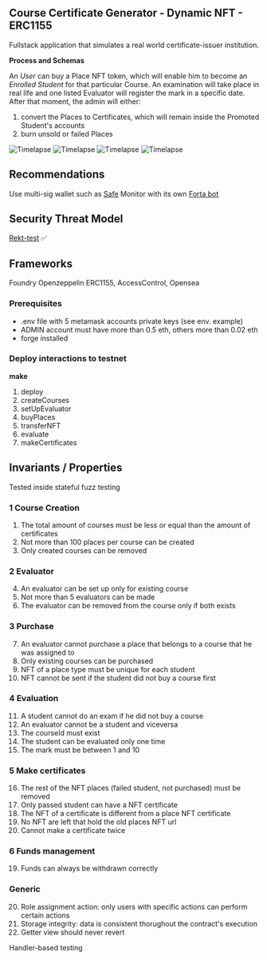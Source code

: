## Course Certificate Generator - Dynamic NFT - ERC1155

Fullstack application that simulates a real world certificate-issuer institution.

**Process and Schemas**

An _User_ can buy a Place NFT token, which will enable him to become an _Enrolled Student_ for that particular Course. An examination will take place in real life and one listed Evaluator will register the mark in a specific date.
After that moment, the admin will either:

1. convert the Places to Certificates, which will remain inside the Promoted Student's accounts
2. burn unsold or failed Places

![Timelapse](/img/general.png)
![Timelapse](/img/part_1.png)
![Timelapse](/img/part_2.png)
![Timelapse](/img/part_3.png)


## Recommendations

Use multi-sig wallet such as [Safe](https://app.safe.global/)
Monitor with its own [Forta bot]()

## Security Threat Model

[Rekt-test](https://blog.trailofbits.com/2023/08/14/can-you-pass-the-rekt-test/) ✅

## Frameworks

Foundry
Openzeppelin ERC1155, AccessControl,
Opensea

### Prerequisites

- .env file with 5 metamask accounts private keys (see env. example)
- ADMIN account must have more than 0.5 eth, others more than 0.02 eth
- forge installed

### Deploy interactions to testnet

**make**

1. deploy
2. createCourses
3. setUpEvaluator
4. buyPlaces
5. transferNFT
6. evaluate
7. makeCertificates


## Invariants / Properties
Tested inside stateful fuzz testing

### 1 Course Creation
1. The total amount of courses must be less or equal than the amount of certificates
2. Not more than 100 places per course can be created
3. Only created courses can be removed

### 2 Evaluator
4. An evaluator can be set up only for existing course
5. Not more than 5 evaluators can be made
6. The evaluator can be removed from the course only if both exists

### 3 Purchase
7. An evaluator cannot purchase a place that belongs to a course that he was assigned to
8. Only existing courses can be purchased
9. NFT of a place type must be unique for each student
10. NFT cannot be sent if the student did not buy a course first

### 4 Evaluation
11.  A student cannot do an exam if he did not buy a course
12.  An evaluator cannot be a student and viceversa
13.  The courseId must exist
14.  The student can be evaluated only one time
15.  The mark must be between 1 and 10

### 5 Make certificates
16. The rest of the NFT places (failed student, not purchased) must be removed
17. Only passed student can have a NFT certificate
18. The NFT of a certificate is different from a place NFT certificate
19. No NFT are left that hold the old places NFT url
20. Cannot make a certificate twice

### 6 Funds management
19. Funds can always be withdrawn correctly

### Generic
20. Role assignment action: only users with specific actions can perform certain actions
21. Storage integrity: data is consistent thorughout the contract's execution
22. Getter view should never revert

Handler-based testing